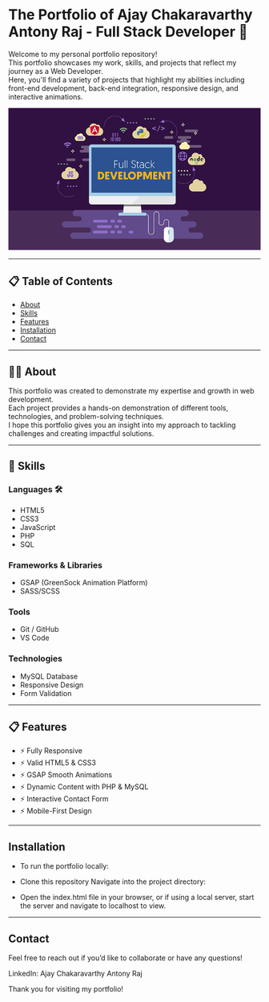 # The Portfolio of Ajay Chakaravarthy Antony Raj - Full Stack Developer 🚀

Welcome to my personal portfolio repository!  
This portfolio showcases my work, skills, and projects that reflect my journey as a Web Developer.  
Here, you'll find a variety of projects that highlight my abilities including front-end development, back-end integration, responsive design, and interactive animations.

![Image of Full Stack Dev](images/image.png)

---

## 📋 Table of Contents
- [About](#-about-)
- [Skills](#-skills-)
- [Features](#-features-)
- [Installation](#-installation-)
- [Contact](#-contact-)

---

## 👨‍💻 About
This portfolio was created to demonstrate my expertise and growth in web development.  
Each project provides a hands-on demonstration of different tools, technologies, and problem-solving techniques.  
I hope this portfolio gives you an insight into my approach to tackling challenges and creating impactful solutions.

---

## 🥷 Skills

### Languages 🛠️
- HTML5  
- CSS3  
- JavaScript  
- PHP  
- SQL  

### Frameworks & Libraries
- GSAP (GreenSock Animation Platform)  
- SASS/SCSS  

### Tools
- Git / GitHub  
- VS Code   

### Technologies
- MySQL Database  
- Responsive Design   
- Form Validation  

---

## 📋 Features
- ⚡️ Fully Responsive  
- ⚡️ Valid HTML5 & CSS3  
- ⚡️ GSAP Smooth Animations  
- ⚡️ Dynamic Content with PHP & MySQL  
- ⚡️ Interactive Contact Form  
- ⚡️ Mobile-First Design  

---
## Installation
- To run the portfolio locally:

- Clone this repository
Navigate into the project directory:

- Open the index.html file in your browser, or if using a local server, start the server and navigate to localhost to view.
---
## Contact
Feel free to reach out if you’d like to collaborate or have any questions!

LinkedIn: Ajay Chakaravarthy Antony Raj

Thank you for visiting my portfolio!